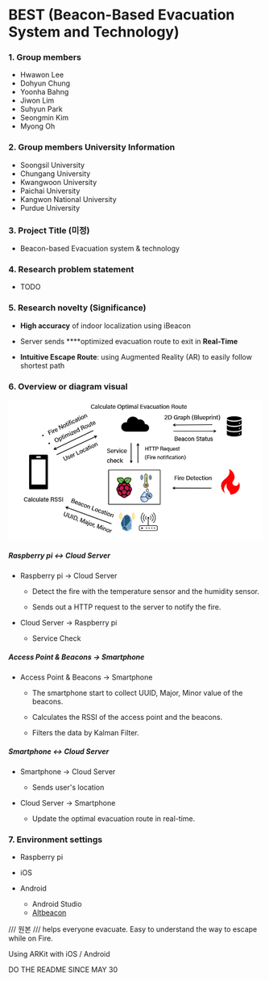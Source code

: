 # BEST (Beacon-Based Evacuation System and Technology)

### 1. Group members
- Hwawon Lee
- Dohyun Chung
- Yoonha Bahng
- Jiwon Lim
- Suhyun Park
- Seongmin Kim
- Myong Oh


### 2. Group members University Information
- Soongsil University
- Chungang University
- Kwangwoon University
- Paichai University
- Kangwon National University
- Purdue University


### 3. Project Title (미정)
- Beacon-based Evacuation system & technology


### 4. Research problem statement
- TODO


### 5. Research novelty (Significance)
- **High accuracy** of indoor localization using iBeacon

- Server sends ****optimized evacuation route to exit in **Real-Time**

- **Intuitive Escape Route**: using Augmented Reality (AR) to easily follow shortest path


### 6. Overview or diagram visual
![](./image/Overview.png)
##### Raspberry pi ↔ Cloud Server
- Raspberry pi → Cloud Server
  - Detect the fire with the temperature sensor and the humidity sensor.

  - Sends out a HTTP request to the server to notify the fire.

- Cloud Server → Raspberry pi
  - Service Check


##### Access Point & Beacons → Smartphone
- Access Point & Beacons → Smartphone
  - The smartphone start to collect UUID, Major, Minor value of the beacons.

  - Calculates the RSSI of the access point and the beacons.

  - Filters the data by Kalman Filter.

##### Smartphone ↔ Cloud Server
- Smartphone → Cloud Server
  - Sends user's location

- Cloud Server → Smartphone
  - Update the optimal evacuation route in real-time.


### 7. Environment settings
- Raspberry pi

- iOS

- Android
  - Android Studio
  - [Altbeacon](https://altbeacon.github.io/android-beacon-library/)



/// 원본 ///
helps everyone evacuate. Easy to understand the way to escape while on Fire.

Using ARKit with iOS / Android

DO THE README SINCE MAY 30

